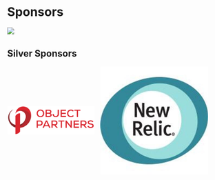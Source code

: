 # Sponsors
<img src="http://photos3.meetupstatic.com/photos/event/d/d/2/6/600_446516614.jpeg" style="border: none;background-color:white; width: 1000px"/>


## Silver Sponsors
<div>
	<img src="images/2015-OPI-Logo-Stacked.png" style="background: white; border: none; width: 40%; margin-right: 10px; vertical-align: middle;" />
	<img src="images/newrelic.jpeg" style="height: 250px; vertical-align: middle;"/>
</div>

